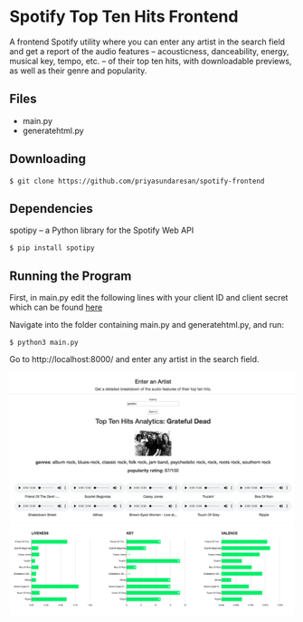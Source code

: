 # Spotify Top Ten Hits Frontend
A frontend Spotify utility where you can enter any artist in the search field and get a report of
the audio features – acousticness, danceability, energy, musical key, tempo, etc. –
of their top ten hits, with downloadable previews, as well as their genre and
popularity.

## Files
* main.py 
* generatehtml.py

## Downloading
```
$ git clone https://github.com/priyasundaresan/spotify-frontend
```

## Dependencies
spotipy – a Python library for the Spotify Web API
```
$ pip install spotipy
```
## Running the Program
First, in main.py edit the following lines with your client ID and client secret which can be found [here](https://developer.spotify.com/dashboard/applications)


Navigate into the folder containing main.py and generatehtml.py, and run:
```
$ python3 main.py
```
Go to http://localhost:8000/ and enter any artist in the search field.

![Screenshot](screenshots/overview.png)
![Screenshot](screenshots/graphs.png)
